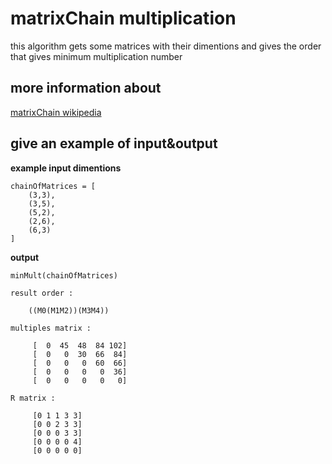 # matrixChain multiplication
this algorithm gets some matrices with their dimentions
and gives the order that gives minimum multiplication number

## more information about
[matrixChain wikipedia](https://en.wikipedia.org/wiki/Matrix_chain_multiplication)

## give an example of input&output

**example input dimentions**
```
chainOfMatrices = [
    (3,3),
    (3,5),
    (5,2),
    (2,6),
    (6,3)
]
```

**output**
```
minMult(chainOfMatrices)

result order :

    ((M0(M1M2))(M3M4))

multiples matrix :

     [  0  45  48  84 102]
     [  0   0  30  66  84]
     [  0   0   0  60  66]
     [  0   0   0   0  36]
     [  0   0   0   0   0]

R matrix :

     [0 1 1 3 3]
     [0 0 2 3 3]
     [0 0 0 3 3]
     [0 0 0 0 4]
     [0 0 0 0 0]
```